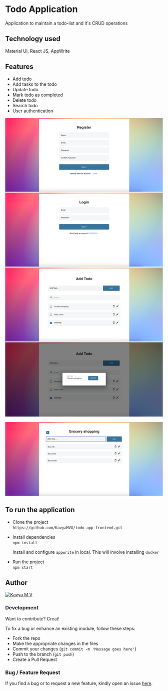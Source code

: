 # Todo Application

Application to maintain a todo-list and it's CRUD operations

## Technology used

Material UI, React JS, AppWrite

## Features

- Add todo
- Add tasks to the todo
- Update todo
- Mark todo as completed
- Delete todo
- Search todo
- User authentication

![Register-page](./assets/register.png)
![Login-page](./assets/login.png)
![Create todo page](./assets/homepage.png)
![Update](./assets/updatePage.png)

![tasks](./assets/subtodo.png)

## To run the application

- Clone the project <br>
  `https://github.com/KavyaMVG/todo-app-frontend.git`

- Install dependencies <br>
  `npm install` <br>

  Install and configure `appwrite` in local. This will involve installing `docker`

- Run the project <br>
  `npm start`

## Author

<a href="https://github.com/kavyamvg"> <img src="https://github.com/kavyamvg.png" alt="Kavya M V" style="width:50px;"/></a>

### Development

Want to contribute? Great!

To fix a bug or enhance an existing module, follow these steps:

- Fork the repo
- Make the appropriate changes in the files
- Commit your changes (`git commit -m 'Message goes here'`)
- Push to the branch (`git push`)
- Create a Pull Request

### Bug / Feature Request

If you find a bug or to request a new feature, kindly open an issue [here](https://github.com/KavyaMVG/Chat-app-frontend/issues/new).
